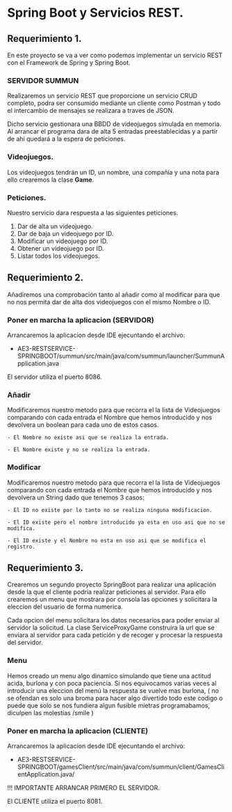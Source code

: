 

# Spring Boot y Servicios REST.


## Requerimiento 1.

En este proyecto se va a ver como podemos implementar un servicio REST con el Framework de Spring y Spring Boot.

### SERVIDOR SUMMUN

Realizaremos un servicio REST que proporcione un servicio CRUD completo, podra ser consumido mediante un cliente como Postman y todo el intercambio de mensajes se realizara a traves de JSON.

Dicho servicio gestionara una BBDD de videojuegos simulada en memoria. Al arrancar el programa dara de alta 5 entradas preestablecidas y a partir de ahi quedará a la espera de peticiones.

### Videojuegos.

Los videojuegos tendrán un ID, un nombre, una compañía y una nota para ello crearemos la clase <b>Game</b>.

### Peticiones.

Nuestro servicio dara respuesta a las siguientes peticiones.

1. Dar de alta un videojuego.
2. Dar de baja un videojuego por ID.
3. Modificar un videojuego por ID.
4. Obtener un videojuego por ID.
5. Listar todos los videojuegos.

## Requerimiento 2.

Añadiremos una comprobación tanto al añadir como al modificar para que no nos permita  dar de alta dos videojuegos con el mismo Nombre o ID.

### Poner en marcha la aplicacion (SERVIDOR)

Arrancaremos la aplicacion desde IDE ejecuntando el archivo:

- AE3-RESTSERVICE-SPRINGBOOT/summun/src/main/java/com/summun/launcher/SummunApplication.java 

El servidor utiliza el puerto 8086.


### Añadir

Modificaremos nuestro metodo para que recorra el la lista de Videojuegos comparando con cada entrada el Nombre que hemos introducido y nos devolvera un boolean para cada uno de estos casos.

	- El Nombre no existe asi que se realiza la entrada.

	- El Nombre existe y no se realiza la entrada.


### Modificar

Modificaremos nuestro metodo para que recorra el la lista de Videojuegos comparando con cada entrada el Nombre que hemos introducido y nos devolvera un String dado que tenemos 3 casos:

	- El ID no existe por lo tanto no se realiza ninguna modificacion.

	- El ID existe pero el nombre introducido ya esta en uso asi que no se modifica.

	- El ID existe y el Nombre no esta en uso asi que se modifica el registro.



## Requerimiento 3.

Crearemos un segundo proyecto SpringBoot para realizar una aplicación desde la que el cliente podria realizar peticiones al servidor. Para ello crearemos un menu que mostrara por consola las opciones y solicitara la eleccion del usuario de forma numerica.

Cada opcion del menu solicitara los datos necesarios para poder enviar al servidor la solicitud. La clase ServiceProxyGame construira la url que se enviara al servidor para cada petición y de recoger y procesar la respuesta del servidor.

### Menu

Hemos creado un menu algo dinamico simulando que tiene una actitud acida, burlona y con poca paciencia.  Si nos equivocamos varias veces al introducir una eleccion del menú la respuesta se vuelve mas burlona, ( no se ofendan es solo una broma para hacer algo divertido todo este codigo o puede que solo se nos fundiera algun fusible mietras programabamos, diculpen las molestias /smile )

### Poner en marcha la aplicacion (CLIENTE)

Arrancaremos la aplicacion desde IDE ejecuntando el archivo:

- AE3-RESTSERVICE-SPRINGBOOT/gamesClient/src/main/java/com/summun/client/GamesClientApplication.java/

!!! IMPORTANTE ARRANCAR PRIMERO EL SERVIDOR.

El CLIENTE utiliza el puerto 8081.


